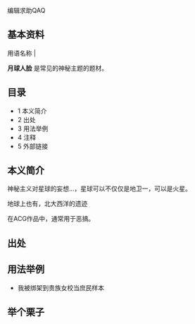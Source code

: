 编辑求助QAQ

**基本资料**  
---  
用语名称  |   
  
**月球人脸** 是常见的神秘主题的题材。

##  目录

  * 1  本义简介 
  * 2  出处 
  * 3  用法举例 
  * 4  注释 
  * 5  外部链接 

##  本义简介

神秘主义对星球的妄想…，星球可以不仅仅是地卫一，可以是火星。

地球上也有，北大西洋的遗迹

在ACG作品中，通常用于恶搞。

##  出处

##  用法举例

  * 我被绑架到贵族女校当庶民样本 

举个栗子  
---  
  